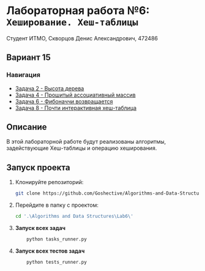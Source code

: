 # Лабораторная работа №6: ` Хеширование. Хеш-таблицы`

Студент ИТМО, Скворцов Денис Александрович, 472486

## Вариант 15

### Навигация
- [Задача 2 - Высота дерева ](Task_main_2)
- [Задача 4 - Прошитый ассоциативный массив ](Task_main_4)
- [Задача 6 - Фибоначчи возвращается ](Task_main_6)
- [Задача 8 - Почти интерактивная хеш-таблица ](Task_plus_8)


## Описание
В этой лабораторной работе будут реализованы алгоритмы, задействующие Хеш-таблицы и операцию хеширования.


## Запуск проекта
1. Клонируйте репозиторий:
   ```bash
   git clone https://github.com/Goshective/Algorithms-and-Data-Structures
   ```

2. Перейдите в папку с проектом:
   ```bash
   cd '.\Algorithms and Data Structures\Lab6\'
   ```

3. **Запуск всех задач**
    ```bash
        python tasks_runner.py
    ```

4. **Запуск всех тестов задач**
    ```bash
        python tests_runner.py
    ```
